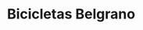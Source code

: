 ---
title: "Bicicletas Belgrano"
url: /ciudad-autonoma-de-buenos-aires/bicicletas-belgrano/
shop: Fahrrad
---